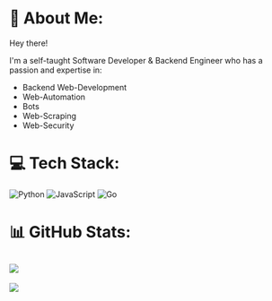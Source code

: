 # 💫 About Me:
Hey there!

I'm a self-taught Software Developer & Backend Engineer who has a passion and expertise in:

- Backend Web-Development
- Web-Automation
- Bots
- Web-Scraping
- Web-Security
# 💻 Tech Stack:
![Python](https://img.shields.io/badge/python-3670A0?style=for-the-badge&logo=python&logoColor=ffdd54) ![JavaScript](https://img.shields.io/badge/javascript-%23323330.svg?style=for-the-badge&logo=javascript&logoColor=%23F7DF1E) ![Go](https://img.shields.io/badge/go-%2300ADD8.svg?style=for-the-badge&logo=go&logoColor=white)
# 📊 GitHub Stats:
![](https://github-readme-streak-stats.herokuapp.com/?user=DrizzySZN&theme=dark&hide_border=true)<br/>
---
[![](https://visitcount.itsvg.in/api?id=DrizzySZN&icon=0&color=0)](https://visitcount.itsvg.in)

<!-- Proudly created with GPRM ( https://gprm.itsvg.in ) -->
